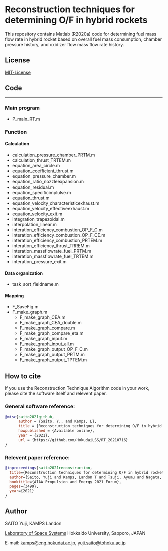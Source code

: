 # Reconstruction techniques for determining O/F in hybrid rockets
This repository contains Matlab (R2020a) code for determining fuel mass flow rate in hybrid rocket based on overall fuel mass consumption, chamber pressure history, and oxidizer flow mass flow rate history.

## License
[MIT-License](https://github.com/HokudaiLSS/RT_20210716/blob/add-license-1/LICENSE)

## Code  
---
### Main program  
- P_main_RT.m  

### Function  
#### Calculation
- calculation_pressure_chamber_PRTM.m
- calculation_thrust_TRTEM.m
- equation_area_circle.m
- equation_coefficient_thrust.m
- equation_pressure_chamber.m
- equation_ratio_nozzleexpansion.m
- equation_residual.m
- equation_specificimplulse.m
- equation_thrust.m
- equation_velocity_characteristicexhaust.m
- equation_velocity_effectiveexhaust.m
- equation_velocity_exit.m
- integration_trapezoidal.m
- interpolation_linear.m
- interation_efficiency_combustion_OP_F_C.m
- interation_efficiency_combustion_OP_F_CE.m
- interation_efficiency_combustion_PRTEM.m
- interation_efficiency_thrust_TRREM.m
- interation_massflowrate_fuel_PRTM.m
- interation_massflowrate_fuel_TRTEM.m
- interation_pressure_exit.m

#### Data organization  
- task_sort_fieldname.m


#### Mapping
- F_SaveFig.m
- F_make_graph.m  
	- F_make_graph_CEA.m  
	- F_make_graph_CEA_double.m
	- F_make_graph_compare.m
	- F_make_graph_compare_eta.m
	- F_make_graph_input.m
	- F_make_graph_input_all.m
	- F_make_graph_output_OP_F_C.m
	- F_make_graph_output_PRTM.m
	- F_make_graph_output_TPTEM.m

      
## How to cite
If you use the Reconstruction Technique Algorithm code in your work, please cite the software itself and relevent paper.
### General software reference:
```bibtex
@misc{saito2021github,
      author = {Saito, Y., and Kamps, L},
      title = {Reconstruction techniques for determining O/F in hybrid rockets},
      howpublished = {Available online},
      year = {2021},
      url = {https://github.com/HokudaiLSS/RT_20210716}
}
```
### Relevent paper reference:
```bibtex
@inproceedings{saito2021reconstruction,
  title={Reconstruction techniques for determining O/F in hybrid rockets},
  author={Saito, Yuji and Kamps, Landon T and Tsuji, Ayumu and Nagata, Harunori},
  booktitle={AIAA Propulsion and Energy 2021 Forum},
  pages={3499},
  year={2021}
}
```
## Author
SAITO Yuji, KAMPS Landon

[Laboratory of Space Systems](https://mech-hm.eng.hokudai.ac.jp/~spacesystem/)
Hokkaido University, Sapporo, JAPAN

E-mail: kamps@eng.hokudai.ac.jp, yuji.saito@tohoku.ac.jp
